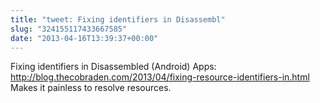 ```yaml
---
title: "tweet: Fixing identifiers in Disassembl"
slug: "324155117433667585"
date: "2013-04-16T13:39:37+00:00"
---
```

Fixing identifiers in Disassembled (Android) Apps: http://blog.thecobraden.com/2013/04/fixing-resource-identifiers-in.html Makes it painless to resolve resources.